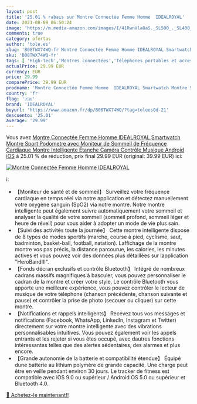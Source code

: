 ```yaml
---
layout: post
title: '25.01 % rabais sur Montre Connectée Femme Homme  IDEALROYAL'
date: 2021-08-09 06:50:24
image: 'https://m.media-amazon.com/images/I/41RwnVlaOaS._SL500_._SL400_.jpg'
comments: true
category: ofertas
author: 'tole.es'
slug: 'B08TWX74WQ-fr Montre Connectée Femme Homme IDEALROYAL Smartwatch Montre...'
sku: 'B08TWX74WQ-fr'
tags: [ 'High-Tech','Montres connectées','Téléphones portables et accessoires','idealroyal', ]
actualPrice: 29.99 EUR
currency: EUR
price: 29.99
comparePrice: 39.99 EUR
prodname: 'Montre Connectée Femme Homme  IDEALROYAL Smartwatch Montre Sport Podometre avec Moniteur de Sommeil de Fréquence Cardiaque  Montre Intelligente Étanche Caméra Contrôle Musique Android iOS'
country: 'fr'
flag: '🇫🇷'
brand: 'IDEALROYAL'
buyurl: 'https://www.amazon.fr/dp/B08TWX74WQ/?tag=tolees0d-21'
descuento: '25.01'
average: '29.99'
---
```


Vous avez [Montre Connectée Femme Homme  IDEALROYAL Smartwatch Montre Sport Podometre avec Moniteur de Sommeil de Fréquence Cardiaque  Montre Intelligente Étanche Caméra Contrôle Musique Android iOS](https://www.amazon.fr/dp/B08TWX74WQ/?tag=tolees0d-21)  à  25.01 % de réduction, prix final  29.99 EUR (original: 39.99 EUR) ici:

[![Montre Connectée Femme Homme  IDEALROYAL](https://m.media-amazon.com/images/I/41RwnVlaOaS._SL500_._SL400_.jpg)](https://www.amazon.fr/dp/B08TWX74WQ/?tag=tolees0d-21)

ℹ️:

- ​​【Moniteur de santé et de sommeil】 Surveillez votre fréquence cardiaque en temps réel via notre application et détectez manuellement votre oxygène sanguin (SpO2) via notre montre. Notre montre intelligente peut également suivre automatiquement votre sommeil et analyser la qualité de votre sommeil (sommeil profond, sommeil léger et heure de réveil) pour vous aider à adopter un mode de vie plus sain.
- 【Suivi des activités toute la journée】 Cette montre intelligente dispose de 8 types de modes sportifs (marche, course à pied, cyclisme, saut, badminton, basket-ball, football, natation). Laffichage de la montre montre vos pas précis, la distance parcourue, les calories, les minutes actives et vous pouvez voir des données plus détaillées sur lapplication "HeroBandIII".
- 【Fonds décran exclusifs et contrôle Bluetooth】 Intégré de nombreux cadrans massifs magnifiques à basculer, vous pouvez personnaliser le cadran de la montre et créer votre style. Le contrôle Bluetooth vous apporte une meilleure expérience, vous pouvez contrôler le lecteur de musique de votre téléphone (chanson précédente, chanson suivante et pause) et contrôler la prise de photo (secouer ou cliquer) sur cette montre.
- 【Notifications et rappels intelligents】 Recevez tous vos messages et notifications (Facebook, WhatsApp, LinkedIn, Instagram et Twitter) directement sur votre montre intelligente avec des vibrations personnalisables intuitives. Vous pouvez également voir les appels entrants et les rejeter si vous êtes occupé, avec dautres fonctions intéressantes telles que des alertes sédentaires, des alarmes et plus encore.
- 【Grande autonomie de la batterie et compatibilité étendue】 Équipé dune batterie au lithium polymère de grande capacité. Une charge peut être en veille pendant environ 30 jours. Le tracker de fitness est compatible avec iOS 9.0 ou supérieur / Android OS 5.0 ou supérieur et Bluetooth 4.0.

[🛒 Achetez-le maintenant!!](https://www.amazon.fr/dp/B08TWX74WQ/?tag=tolees0d-21)
